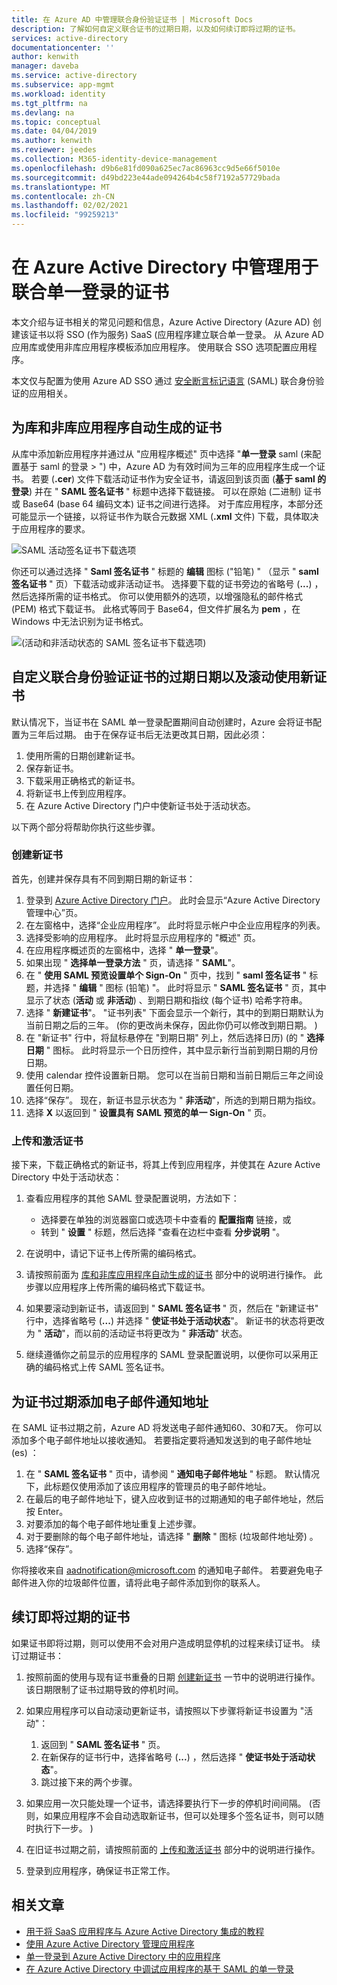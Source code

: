 ```yaml
---
title: 在 Azure AD 中管理联合身份验证证书 | Microsoft Docs
description: 了解如何自定义联合证书的过期日期，以及如何续订即将过期的证书。
services: active-directory
documentationcenter: ''
author: kenwith
manager: daveba
ms.service: active-directory
ms.subservice: app-mgmt
ms.workload: identity
ms.tgt_pltfrm: na
ms.devlang: na
ms.topic: conceptual
ms.date: 04/04/2019
ms.author: kenwith
ms.reviewer: jeedes
ms.collection: M365-identity-device-management
ms.openlocfilehash: d9b6e81fd090a625ec7ac86963cc9d5e66f5010e
ms.sourcegitcommit: d49bd223e44ade094264b4c58f7192a57729bada
ms.translationtype: MT
ms.contentlocale: zh-CN
ms.lasthandoff: 02/02/2021
ms.locfileid: "99259213"
---
```

# <a name="manage-certificates-for-federated-single-sign-on-in-azure-active-directory"></a>在 Azure Active Directory 中管理用于联合单一登录的证书

本文介绍与证书相关的常见问题和信息，Azure Active Directory (Azure AD) 创建该证书以将 SSO (作为服务) SaaS (应用程序建立联合单一登录。 从 Azure AD 应用库或使用非库应用程序模板添加应用程序。 使用联合 SSO 选项配置应用程序。

本文仅与配置为使用 Azure AD SSO 通过 [安全断言标记语言](https://wikipedia.org/wiki/Security_Assertion_Markup_Language) (SAML) 联合身份验证的应用相关。

## <a name="auto-generated-certificate-for-gallery-and-non-gallery-applications"></a>为库和非库应用程序自动生成的证书

从库中添加新应用程序并通过从 "应用程序概述" 页中选择 "**单一登录** saml (来配置基于 saml 的登录  >   ") 中，Azure AD 为有效时间为三年的应用程序生成一个证书。 若要 (**.cer**) 文件下载活动证书作为安全证书，请返回到该页面 (**基于 saml 的登录**) 并在 " **SAML 签名证书** " 标题中选择下载链接。 可以在原始 (二进制) 证书或 Base64 (base 64 编码文本) 证书之间进行选择。 对于库应用程序，本部分还可能显示一个链接，以将证书作为联合元数据 XML (**.xml** 文件) 下载，具体取决于应用程序的要求。

![SAML 活动签名证书下载选项](./media/manage-certificates-for-federated-single-sign-on/active-certificate-download-options.png)

你还可以通过选择 " **Saml 签名证书** " 标题的 **编辑** 图标 ("铅笔) " （显示 " **saml 签名证书** " 页）下载活动或非活动证书。 选择要下载的证书旁边的省略号 (**...**) ，然后选择所需的证书格式。 你可以使用额外的选项，以增强隐私的邮件格式 (PEM) 格式下载证书。 此格式等同于 Base64，但文件扩展名为 **pem** ，在 Windows 中无法识别为证书格式。

![ (活动和非活动状态的 SAML 签名证书下载选项) ](./media/manage-certificates-for-federated-single-sign-on/all-certificate-download-options.png)

## <a name="customize-the-expiration-date-for-your-federation-certificate-and-roll-it-over-to-a-new-certificate"></a>自定义联合身份验证证书的过期日期以及滚动使用新证书

默认情况下，当证书在 SAML 单一登录配置期间自动创建时，Azure 会将证书配置为三年后过期。 由于在保存证书后无法更改其日期，因此必须：

1. 使用所需的日期创建新证书。
1. 保存新证书。
1. 下载采用正确格式的新证书。
1. 将新证书上传到应用程序。
1. 在 Azure Active Directory 门户中使新证书处于活动状态。

以下两个部分将帮助你执行这些步骤。

### <a name="create-a-new-certificate"></a>创建新证书

首先，创建并保存具有不同到期日期的新证书：

1. 登录到 [Azure Active Directory 门户](https://aad.portal.azure.com/)。 此时会显示“Azure Active Directory 管理中心”页。
1. 在左窗格中，选择“企业应用程序”。 此时将显示帐户中企业应用程序的列表。
1. 选择受影响的应用程序。 此时将显示应用程序的 "概述" 页。
1. 在应用程序概述页的左窗格中，选择 " **单一登录**"。
1. 如果出现 " **选择单一登录方法** " 页，请选择 " **SAML**"。
1. 在 " **使用 SAML 预览设置单个 Sign-On** " 页中，找到 " **saml 签名证书** " 标题，并选择 " **编辑** " 图标 (铅笔) "。 此时将显示 " **SAML 签名证书** " 页，其中显示了状态 (**活动** 或 **非活动**) 、到期日期和指纹 (每个证书) 哈希字符串。
1. 选择 " **新建证书**"。 "证书列表" 下面会显示一个新行，其中的到期日期默认为当前日期之后的三年。  (你的更改尚未保存，因此你仍可以修改到期日期。 ) 
1. 在 "新证书" 行中，将鼠标悬停在 "到期日期" 列上，然后选择日历)  (的 " **选择日期** " 图标。 此时将显示一个日历控件，其中显示新行当前到期日期的月份日期。
1. 使用 calendar 控件设置新日期。 您可以在当前日期和当前日期后三年之间设置任何日期。
1. 选择“保存”。 现在，新证书显示状态为 " **非活动**"，所选的到期日期为指纹。
1. 选择 **X** 以返回到 " **设置具有 SAML 预览的单一 Sign-On** " 页。

### <a name="upload-and-activate-a-certificate"></a>上传和激活证书

接下来，下载正确格式的新证书，将其上传到应用程序，并使其在 Azure Active Directory 中处于活动状态：

1. 查看应用程序的其他 SAML 登录配置说明，方法如下：

   - 选择要在单独的浏览器窗口或选项卡中查看的 **配置指南** 链接，或
   - 转到 " **设置** " 标题，然后选择 "查看在边栏中查看 **分步说明** "。

1. 在说明中，请记下证书上传所需的编码格式。
1. 请按照前面为 [库和非库应用程序自动生成的证书](#auto-generated-certificate-for-gallery-and-non-gallery-applications) 部分中的说明进行操作。 此步骤以应用程序上传所需的编码格式下载证书。
1. 如果要滚动到新证书，请返回到 " **SAML 签名证书** " 页，然后在 "新建证书" 行中，选择省略号 (**...**) 并选择 " **使证书处于活动状态**"。 新证书的状态将更改为 " **活动**"，而以前的活动证书将更改为 " **非活动**" 状态。
1. 继续遵循你之前显示的应用程序的 SAML 登录配置说明，以便你可以采用正确的编码格式上传 SAML 签名证书。

## <a name="add-email-notification-addresses-for-certificate-expiration"></a>为证书过期添加电子邮件通知地址

在 SAML 证书过期之前，Azure AD 将发送电子邮件通知60、30和7天。 你可以添加多个电子邮件地址以接收通知。 若要指定要将通知发送到的电子邮件地址 (es) ：

1. 在 " **SAML 签名证书** " 页中，请参阅 " **通知电子邮件地址** " 标题。 默认情况下，此标题仅使用添加了该应用程序的管理员的电子邮件地址。
1. 在最后的电子邮件地址下，键入应收到证书的过期通知的电子邮件地址，然后按 Enter。
1. 对要添加的每个电子邮件地址重复上述步骤。
1. 对于要删除的每个电子邮件地址，请选择 " **删除** " 图标 (垃圾邮件地址旁) 。
1. 选择“保存”。

你将接收来自 aadnotification@microsoft.com 的通知电子邮件。 若要避免电子邮件进入你的垃圾邮件位置，请将此电子邮件添加到你的联系人。

## <a name="renew-a-certificate-that-will-soon-expire"></a>续订即将过期的证书

如果证书即将过期，则可以使用不会对用户造成明显停机的过程来续订证书。 续订过期证书：

1. 按照前面的使用与现有证书重叠的日期 [创建新证书](#create-a-new-certificate) 一节中的说明进行操作。 该日期限制了证书过期导致的停机时间。
1. 如果应用程序可以自动滚动更新证书，请按照以下步骤将新证书设置为 "活动"：
   1. 返回到 " **SAML 签名证书** " 页。
   1. 在新保存的证书行中，选择省略号 (**...**) ，然后选择 " **使证书处于活动状态**"。
   1. 跳过接下来的两个步骤。

1. 如果应用一次只能处理一个证书，请选择要执行下一步的停机时间间隔。  (否则，如果应用程序不会自动选取新证书，但可以处理多个签名证书，则可以随时执行下一步。 ) 
1. 在旧证书过期之前，请按照前面的 [上传和激活证书](#upload-and-activate-a-certificate) 部分中的说明进行操作。
1. 登录到应用程序，确保证书正常工作。

## <a name="related-articles"></a>相关文章

- [用于将 SaaS 应用程序与 Azure Active Directory 集成的教程](../saas-apps/tutorial-list.md)
- [使用 Azure Active Directory 管理应用程序](what-is-application-management.md)
- [单一登录到 Azure Active Directory 中的应用程序](what-is-single-sign-on.md)
- [在 Azure Active Directory 中调试应用程序的基于 SAML 的单一登录](./debug-saml-sso-issues.md)